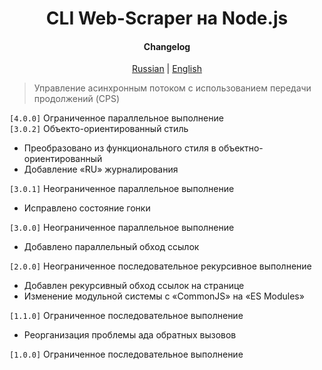 <div align="center">
<h1> CLI Web-Scraper на Node.js</h1>
<h4> Changelog </h4>
    <a href="https://github.com/echo-vladimir/web-scrap3r/blob/main/readMe/log.ru.md">Russian</a> | 
    <a href="https://github.com/echo-vladimir/web-scrap3r/blob/main/readMe/log.en.md">English</a>
</div>

> Управление асинхронным потоком с использованием передачи продолжений (CPS)

<code>[4.0.0]</code> Ограниченное параллельное выполнение  
<code>[3.0.2]</code> Объекто-ориентированный стиль
* Преобразовано из функционального стиля в объектно-ориентированный 
* Добавление «RU» журналирования

<code>[3.0.1]</code> Неограниченное параллельное выполнение
* Исправлено состояние гонки

<code>[3.0.0]</code> Неограниченное параллельное выполнение
* Добавлено параллельный обход ссылок

<code>[2.0.0]</code> Неограниченное последовательное рекурсивное выполнение
* Добавлен рекурсивный обход ссылок на странице
* Изменение модульной системы с «CommonJS» на «ES Modules»

<code>[1.1.0]</code> Ограниченное последовательное выполнение
* Реорганизация проблемы ада обратных вызовов

<code>[1.0.0]</code> Ограниченное последовательное выполнение